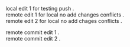 local edit 1 for testing push .     
remote edit 1 for local no add changes conflicts .    
remote edit 2 for local no add chages conflicts .  

remote commit edit 1 .  
remote commit edit 2 .  
